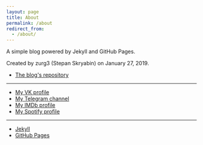 ```yaml
---
layout: page
title: About
permalink: /about
redirect_from:
  - /about/
---
```

A simple blog powered by Jekyll and GitHub Pages.

Created by zurg3 (Stepan Skryabin) on January 27, 2019.

- [The blog's repository](https://github.com/zurg3/jekyll-blog)

-----

- [My VK profile](https://vk.com/zurg3)
- [My Telegram channel](https://t.me/zurg3channel)
- [My IMDb profile](https://www.imdb.com/user/ur83227326/)
- [My Spotify profile](https://open.spotify.com/user/9etiv1muim94i1k2mc34or18e)

-----

- [Jekyll](https://jekyllrb.com)
- [GitHub Pages](https://pages.github.com)

